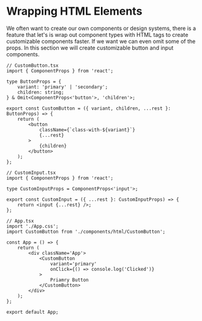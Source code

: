 # **Wrapping HTML Elements**

We often want to create our own components or design systems, there is a feature that let's is wrap out component types with HTML tags to create customizable components faster. If we want we can even omit some of the props. In this section we will create customizable button and input components.

```tsx
// CustomButton.tsx
import { ComponentProps } from 'react';

type ButtonProps = {
	variant: 'primary' | 'secondary';
	children: string;
} & Omit<ComponentProps<'button'>, 'children'>;

export const CustomButton = ({ variant, children, ...rest }: ButtonProps) => {
	return (
		<button
			className={`class-with-${variant}`}
			{...rest}
		>
			{children}
		</button>
	);
};

// CustomInput.tsx
import { ComponentProps } from 'react';

type CustomInputProps = ComponentProps<'input'>;

export const CustomInput = ({ ...rest }: CustomInputProps) => {
	return <input {...rest} />;
};

// App.tsx
import './App.css';
import CustomButton from './components/html/CustomButton';

const App = () => {
	return (
		<div className='App'>
			<CustomButton
				variant='primary'
				onClick={() => console.log('Clicked')}
			>
				Priamry Button
			</CustomButton>
		</div>
	);
};

export default App;
```
